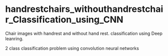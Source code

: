 # handrestchairs_withouthandrestchair_Classification_using_CNN

Chair images with handrest and without hand rest.
classification using Deep leanring.

2 class classification problem using convolution neural networks
